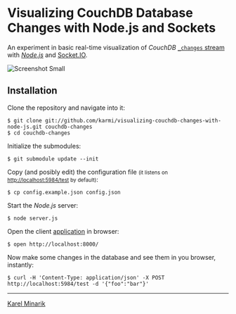 # Visualizing CouchDB Database Changes with Node.js and Sockets #

An experiment in basic real-time visualization of _CouchDB_ [`_changes` stream](http://guide.couchdb.org/draft/notifications.html)
with [_Node.js_](http://nodejs.org/) and [Socket.IO](http://socket.io/).

![Screenshot Small](./raw/master/screenshot-small.png)

## Installation ##

Clone the repository and navigate into it:

    $ git clone git://github.com/karmi/visualizing-couchdb-changes-with-node-js.git couchdb-changes
    $ cd couchdb-changes

Initialize the submodules:

    $ git submodule update --init

Copy (and posibly edit) the configuration file <small>(it listens on <http://localhost:5984/test> by default)</small>:

    $ cp config.example.json config.json

Start the _Node.js_ server:

    $ node server.js

Open the client [application](http://localhost:8000/) in browser:

    $ open http://localhost:8000/

Now make some changes in the database and see them in you browser, instantly:

    $ curl -H 'Content-Type: application/json' -X POST http://localhost:5984/test -d '{"foo":"bar"}'

-----

[Karel Minarik](http://karmi.cz)
